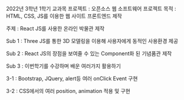 2022년 3학년 1학기 교과목 프로젝트 : 오픈소스 웹 소프트웨어
프로젝트 목적 : HTML, CSS, JS를 이용한 웹 사이트 프론트엔드 제작

주제 : React JS를 사용한 온라인 박물관 제작

Sub 1 : Three JS를 통한 3D 모델링을 이용해 사용자에게 동적인 사용환경 제공

Sub 2 : React JS의 장점을 보여줄 수 있는 Component화 된 기념품관 제작

Sub 3 : 이번학기를 수강하며 배운 여러가지 활용하기

3-1 : Bootstrap, JQuery, alert등 여러 onClick Event 구현

3-2 : CSS에서의 여러 position, animation 적용 및 구현 
